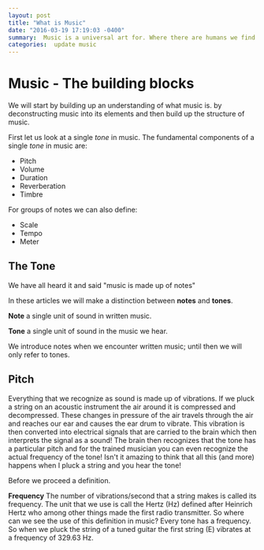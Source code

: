 ```yaml
---
layout: post
title: "What is Music"
date: "2016-03-19 17:19:03 -0400"
summary:  Music is a universal art for. Where there are humans we find music. In this series of blog posts we will look at music closely. Try to understand its structure and how what we easily perceive as music has significant underlying structure.   
categories:  update music
---
```


# Music - The building blocks

We will start by building up an understanding of what music is.
by deconstructing music into its elements and then
build up the structure of music.

First let us look at a single _tone_ in music.
The fundamental components of a single _tone_ in music are:

* Pitch
* Volume
* Duration
* Reverberation
* Timbre

For groups of notes we can also define:

* Scale
* Tempo
* Meter

## The Tone
We have all heard it and said "music is made up of notes"

In these articles we will make a distinction between __notes__ and __tones__.  

__Note__ a single unit of sound in written music.

__Tone__ a single unit of sound  in the music we hear.

We introduce notes when we encounter written music; until then we will only refer to tones.

## Pitch
Everything that we recognize as sound is made up of vibrations. If we pluck a
string on an acoustic instrument the air around it is compressed and decompressed.
These changes in pressure of the air travels through the air and reaches our ear and causes the ear drum to vibrate. This vibration is then converted into electrical signals that are carried to the brain which then interprets the signal as a sound! The brain then recognizes that the tone has a particular pitch and for the trained musician you can even recognize the actual frequency of the tone! Isn't it amazing to think that all this (and more) happens when I pluck a string and you hear the tone!

Before we proceed a definition.

__Frequency__ The number of vibrations/second that a string makes is called its
frequency. The unit that we use is call the Hertz (Hz) defined after Heinrich
Hertz who among other things made the first radio transmitter.
So where can we see the use of this definition in music? Every tone has a
frequency. So when we pluck the string of a tuned guitar the first string (E)
vibrates at a frequency of 329.63 Hz.
